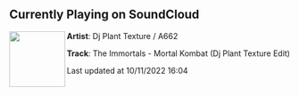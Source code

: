 ## Currently Playing on SoundCloud

[<img align="left" width="100" src="https://i1.sndcdn.com/artworks-4d7kq0EUvzpOzsqB-ggwDlg-t500x500.jpg">](https://soundcloud.com/dona-sound/the-immortals-mortal-kombat-dj-plant-texture-edit)

**Artist**: Dj Plant Texture / A662 

**Track**: The Immortals - Mortal Kombat (Dj Plant Texture Edit)

Last updated at 10/11/2022 16:04
